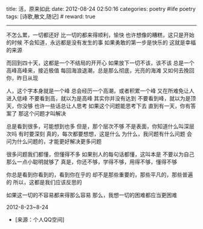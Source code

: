 title: 活，原来如此
date: 2012-08-24 02:50:16
categories: poetry #life poetry
tags: [诗歌,散文,随记]  # <!--more-->
reward: true

---

不怎么累，一切都还好
比一切的都来得顺利，愉快
也许想像的糟糕，这只是开始的时候
不会知道，永远都是没有发生的事
如果勇敢的第一步是快乐的
这就是幸福的来源

<!--more-->

而回到四十天，这都是一个不结局的开开心
如果放下一切不该，该不该
总是一个高峰高峰来，接近极值
每回海浪退潮，总是那么彻底，光亮的海滩
又如何去挽回你，昨日从现

人，这个字本身就是一个峰
总会经历一个高潮，或者积累一个峰
又在所难免让人进入低峰
不要看到高，就以为是高峰
其实你并没有达到
不要看到峰，就以为是顶天，你没够
也许一些话总让人思考
如果这个问题能思考下去
直到有一天，你有答案了
那这个问题才叫解决

总是看到很多，可能想到也多
但是，那个层次不够
不是表面，你知道什么叫深层次吗
有时要深刻
真的，每次都要想想，这是什么
为什么，我问题有什么问题
会问为什么问题的，才能更好解决更多问题

很多问题我们都懂，但懂得不多
如果别人的每句话都懂，这叫本是
不要以为自己那么一点小聪明就够了
真是，你还不够，学得不够，用得不够，懂得不够

你总是看到你看到的，看到你在乎的
却不是那些重要的，那些平凡的，那些普遍的
所以，这都是我们应该反思的

如果这一切的不容易都来得那么容易
那么，我想一切的困难都应当更困难

2012-8-23~8-24

- [来源：个人QQ空间]